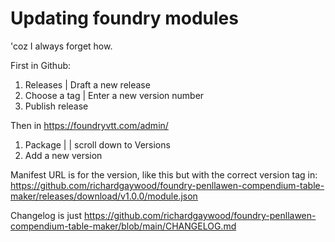 # Updating foundry modules

'coz I always forget how.

First in Github:

1. Releases | Draft a new release
2. Choose a tag | Enter a new version number
3. Publish release

Then in https://foundryvtt.com/admin/

1. Package | <name of package> | scroll down to Versions
2. Add a new version

Manifest URL is for the version, like this but with the correct version tag in:
https://github.com/richardgaywood/foundry-penllawen-compendium-table-maker/releases/download/v1.0.0/module.json

Changelog is just
https://github.com/richardgaywood/foundry-penllawen-compendium-table-maker/blob/main/CHANGELOG.md

